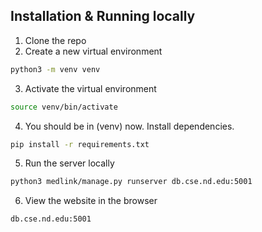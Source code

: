 ## Installation & Running locally

1. Clone the repo
2. Create a new virtual environment

```bash
python3 -m venv venv
```
3. Activate the virtual environment

```bash
source venv/bin/activate
```
4. You should be in (venv) now. Install dependencies.
```bash
pip install -r requirements.txt
```
5. Run the server locally
```bash
python3 medlink/manage.py runserver db.cse.nd.edu:5001
```
6. View the website in the browser
```bash
db.cse.nd.edu:5001
```
